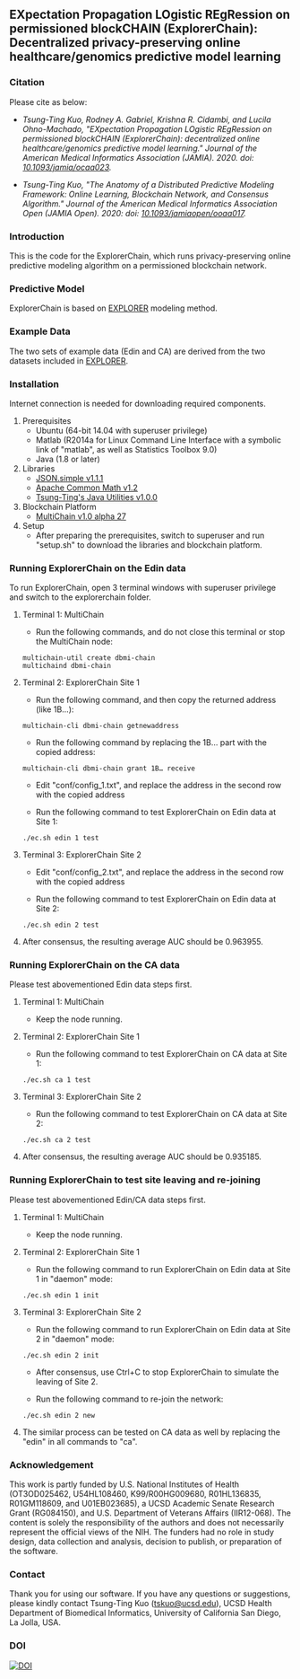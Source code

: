 EXpectation Propagation LOgistic REgRession on permissioned blockCHAIN (ExplorerChain): Decentralized privacy-preserving online healthcare/genomics predictive model learning
------------------------------------------------------------------------

### Citation

Please cite as below:

* *Tsung-Ting Kuo, Rodney A. Gabriel, Krishna R. Cidambi, and Lucila Ohno-Machado, "EXpectation Propagation LOgistic REgRession on permissioned blockCHAIN (ExplorerChain): decentralized online healthcare/genomics predictive model learning." Journal of the American Medical Informatics Association (JAMIA). 2020. doi: [10.1093/jamia/ocaa023](https://doi.org/10.1093/jamia/ocaa023).*

* *Tsung-Ting Kuo, "The Anatomy of a Distributed Predictive Modeling Framework: Online Learning, Blockchain Network, and Consensus Algorithm." Journal of the American Medical Informatics Association Open (JAMIA Open). 2020:  doi: [10.1093/jamiaopen/ooaa017](https://doi.org/10.1093/jamiaopen/ooaa017).*

### Introduction

This is the code for the ExplorerChain, which runs privacy-preserving online predictive modeling algorithm on a permissioned blockchain network.

### Predictive Model

ExplorerChain is based on [EXPLORER](https://kr.mathworks.com/matlabcentral/fileexchange/39653-distributed-logistic-regression-using-expectation-propagation) modeling method.

### Example Data

The two sets of example data (Edin and CA) are derived from the two datasets included in [EXPLORER](https://kr.mathworks.com/matlabcentral/fileexchange/39653-distributed-logistic-regression-using-expectation-propagation).

### Installation

Internet connection is needed for downloading required components.

1. Prerequisites
   * Ubuntu (64-bit 14.04 with superuser privilege)
   * Matlab (R2014a for Linux Command Line Interface with a symbolic link of "matlab", as well as Statistics Toolbox 9.0)
   * Java (1.8 or later)
2. Libraries
   * [JSON.simple v1.1.1](https://code.google.com/archive/p/json-simple/)
   * [Apache Common Math v1.2](https://commons.apache.org/proper/commons-math/)
   * [Tsung-Ting's Java Utilities v1.0.0](http://www.csie.ntu.edu.tw/~d97944007/utility/)
3. Blockchain Platform
   * [MultiChain v1.0 alpha 27](https://www.multichain.com/)
4. Setup
   * After preparing the prerequisites, switch to superuser and run "setup.sh" to download the libraries and blockchain platform.

### Running ExplorerChain on the Edin data

To run ExplorerChain, open 3 terminal windows with superuser privilege and switch to the explorerchain folder.

1. Terminal 1: MultiChain 
   * Run the following commands, and do not close this terminal or stop the MultiChain node:

   ```
   multichain-util create dbmi-chain
   multichaind dbmi-chain
   ```

2. Terminal 2: ExplorerChain Site 1 
   * Run the following command, and then copy the returned address (like 1B…):

   ```
   multichain-cli dbmi-chain getnewaddress
   ```

   * Run the following command by replacing the 1B… part with the copied address:

   ```
   multichain-cli dbmi-chain grant 1B… receive
   ```

   * Edit "conf/config_1.txt", and replace the address in the second row with the copied address

   * Run the following command to test ExplorerChain on Edin data at Site 1:

   ```
   ./ec.sh edin 1 test
   ```

3. Terminal 3: ExplorerChain Site 2

   * Edit "conf/config_2.txt", and replace the address in the second row with the copied address

   * Run the following command to test ExplorerChain on Edin data at Site 2:

   ```
   ./ec.sh edin 2 test
   ```

4. After consensus, the resulting average AUC should be 0.963955.


### Running ExplorerChain on the CA data

Please test abovementioned Edin data steps first.

1. Terminal 1: MultiChain

   * Keep the node running.

2. Terminal 2: ExplorerChain Site 1 

   * Run the following command to test ExplorerChain on CA data at Site 1:

   ```
   ./ec.sh ca 1 test
   ```

3. Terminal 3: ExplorerChain Site 2

   * Run the following command to test ExplorerChain on CA data at Site 2:


   ```
   ./ec.sh ca 2 test
   ```

4. After consensus, the resulting average AUC should be 0.935185.


### Running ExplorerChain to test site leaving and re-joining

Please test abovementioned Edin/CA data steps first.

1. Terminal 1: MultiChain

   * Keep the node running.

2. Terminal 2: ExplorerChain Site 1 

   * Run the following command to run ExplorerChain on Edin data at Site 1 in "daemon" mode:

   ```
   ./ec.sh edin 1 init
   ```

3. Terminal 3: ExplorerChain Site 2

   * Run the following command to run ExplorerChain on Edin data at Site 2 in "daemon" mode:


   ```
   ./ec.sh edin 2 init
   ```

   * After consensus, use Ctrl+C to stop ExplorerChain to simulate the leaving of Site 2.

   * Run the following command to re-join the network:


   ```
   ./ec.sh edin 2 new
   ```

4. The similar process can be tested on CA data as well by replacing the "edin" in all commands to "ca".

### Acknowledgement

This work is partly funded by U.S. National Institutes of Health (OT3OD025462, U54HL108460, K99/R00HG009680, R01HL136835, R01GM118609, and U01EB023685), a UCSD Academic Senate Research Grant (RG084150), and U.S. Department of Veterans Affairs (IIR12-068). The content is solely the responsibility of the authors and does not necessarily represent the official views of the NIH. The funders had no role in study design, data collection and analysis, decision to publish, or preparation of the software.

### Contact

Thank you for using our software. If you have any questions or suggestions, please kindly contact Tsung-Ting Kuo (tskuo@ucsd.edu), UCSD Health Department of Biomedical Informatics, University of California San Diego, La Jolla, USA.

### DOI

[![DOI](https://zenodo.org/badge/DOI/10.5281/zenodo.1492820.svg)](https://doi.org/10.5281/zenodo.1492820)
